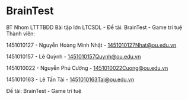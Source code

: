 # BrainTest
BT Nhom LTTTBDD
Bài tập lớn LTCSDL - Đề tài: BrainTest - Game trí tuệ
Thành viên:

1451010127 - Nguyễn Hoàng Minh Nhật - 1451010127Nhat@ou.edu.vn

1451010157 - Lê Quỳnh - 1451010157Quynh@ou.edu.vn

1451010022 - Nguyễn Phú Cường - 1451010022Cuong@ou.edu.vn

1451010163 - Lê Tấn Tài - 1451010163Tai@ou.edu.vn 

Đề tài: BrainTest - Game trí tuệ

